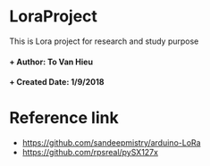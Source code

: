 # LoraProject
This is Lora project for research and study purpose
#### + Author: To Van Hieu
#### + Created Date: 1/9/2018
# Reference link
- https://github.com/sandeepmistry/arduino-LoRa
- https://github.com/rpsreal/pySX127x
